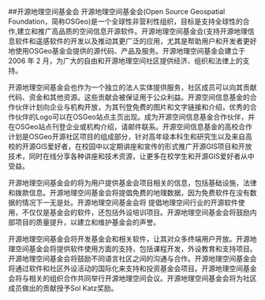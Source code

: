 ##开源地理空间基金会
开源地理空间基金会(Open Source Geospatial Foundation，简称OSGeo)是一个全球性非营利性组织，目标是支持全球性的合作,建立和推广高品质的空间信息开源软件。开源地理空间基金会(支持开源地理信息软件和遥感软件的开发以及推动其更广泛的应用，尤其是帮助用户和开发者更好地使用OSGeo基金会提供的源代码、产品及服务。开源地理空间基金会建立于2006 年 2 月，为广大的自由和开源地理空间社区提供经济、组织和法律上的支持。

开源地理空间基金会也作为一个独立的法人实体提供服务，社区成员可以向其贡献代码、资金和其他资源。这些贡献会被保证用于公众利益。开源空间信息基金的合作伙伴计划向企业与机构开放，为其刊登免费的图片和文字链接和介绍，优秀的合作伙伴的Logo可以在OSGeo站点主页出现。成为开源空间信息基金合作伙伴，并在OSGeo站点刊登企业或机构介绍，请邮件联系。开源空间信息基金的高校合作计划是OSGeo开源社区项目的组成部分，针对高年级本科生和研究生以及来自高校的开源GIS爱好者，在校园中以定期讲座和宣传的形式推广开源GIS项目和开放技术，同时在线分享各种讲座和技术资源，让更多在校学生和开源GIS爱好者从中受益。

开源地理空间基金会的将为用户提供基金会项目相关的信息，包括基础设施，法律和拨款信息。开源地理空间基金会将提倡免费的地理数据，因为免费软件在没有数据的情况下一无是处。开源地理空间基金会将 提倡地理空间行业的开源软件使用，不仅仅是基金会的软件，还包括外设培训项目。开源地理空间基金会将鼓励内部项目的质量提升，以建立和维护基金会的声誉。

开源地理空间基金会将开发基金会和相关软件，让其对众多终端用户开放。开源地理空间基金会将提供软件使用方面的支持，包括课程开发，外设教育和支持项目。开源地理空间基金会将鼓励不同语言社区之间的沟通与合作。开源地理空间基金会将通过软件和社区外设活动的国际化来支持和投资基金会项目。开源地理空间基金会将与相关的组织合作共同举行开源地理空间会议。开源地理空间基金会将为社区成员做出的贡献授予Sol Katz奖励。
